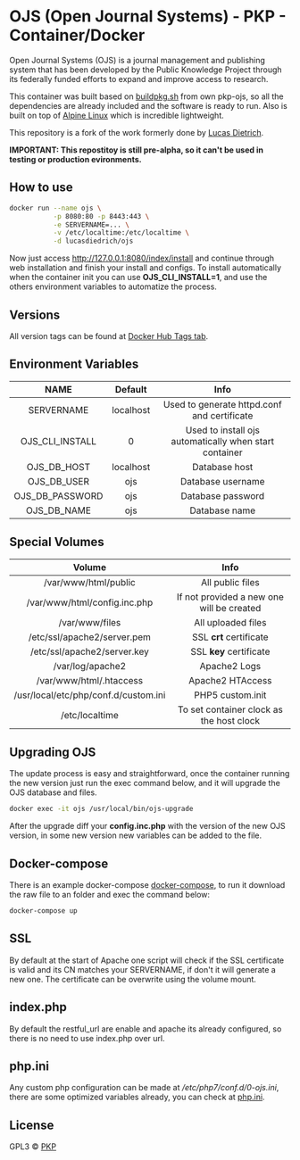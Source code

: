 # OJS (Open Journal Systems) - PKP - Container/Docker

Open Journal Systems (OJS) is a journal management and publishing system that has been developed by the Public Knowledge Project through its federally funded efforts to expand and improve access to research.

This container was built based on [buildpkg.sh](https://github.com/pkp/ojs/blob/ojs-3_1_0-1/tools/buildpkg.sh) from own pkp-ojs, so all the dependencies are already included and the software is ready to run. Also is built on top of [Alpine Linux](https://alpinelinux.org/) which is incredible lightweight.

This repository is a fork of the work formerly done by [Lucas Dietrich](https://github.com/lucasdiedrich/ojs).

**IMPORTANT: This repostitoy is still pre-alpha, so it can't be used in testing or production evironments.**


## How to use

```bash
docker run --name ojs \
           -p 8080:80 -p 8443:443 \
           -e SERVERNAME=... \
           -v /etc/localtime:/etc/localtime \
           -d lucasdiedrich/ojs
```

Now just access http://127.0.0.1:8080/index/install and continue through web installation and finish your install and configs.
To install automatically when the container init you can use **OJS_CLI_INSTALL=1**, and use the others environment variables to automatize the process.

## Versions

All version tags can be found at [Docker Hub Tags tab](https://hub.docker.com/r/pkpofficial/ojs/tags/).

## Environment Variables

|  NAME  | Default | Info |
|:------:|:-------:|:-------:|
|   SERVERNAME  | localhost | Used to generate httpd.conf and certificate |
| OJS_CLI_INSTALL |  0  | Used to install ojs automatically when start container |
|   OJS_DB_HOST  | localhost | Database host |
|   OJS_DB_USER  | ojs | Database username |
|   OJS_DB_PASSWORD  | ojs | Database password |
|   OJS_DB_NAME  | ojs | Database name |

## Special Volumes

|  Volume  | Info |
|:------:|:-------:|
| /var/www/html/public | All public files |
| /var/www/html/config.inc.php  | If not provided a new one will be created |
| /var/www/files  | All uploaded files |
| /etc/ssl/apache2/server.pem  | SSL **crt** certificate |
| /etc/ssl/apache2/server.key  | SSL **key** certificate |
| /var/log/apache2  | Apache2 Logs |
| /var/www/html/.htaccess  | Apache2 HTAccess |
| /usr/local/etc/php/conf.d/custom.ini  | PHP5 custom.init |
| /etc/localtime  | To set container clock as the host clock |

## Upgrading OJS

The update process is easy and straightforward, once the container running the new version just run the exec command below, and it will upgrade the OJS database and files.

```bash
docker exec -it ojs /usr/local/bin/ojs-upgrade
```

After the upgrade diff your **config.inc.php** with the version of the new OJS version, in some new version new variables can be added to the file.

## Docker-compose

There is an example docker-compose [docker-compose](./docker-compose.yml), to run it download the raw file to an folder and exec the command below:

```bash
docker-compose up
```

## SSL

By default at the start of Apache one script will check if the SSL certificate is valid and its CN matches your SERVERNAME, if don't it will generate a new one. The certificate can be overwrite using the volume mount.

## index.php

By default the restful_url are enable and apache its already configured, so there is no need to use index.php over url.

## php.ini

Any custom php configuration can be made at */etc/php7/conf.d/0-ojs.ini*, there are some optimized variables already, you can check at [php.ini](./files/php.ini).

## License

GPL3 © [PKP](https://github.com/pkp)

